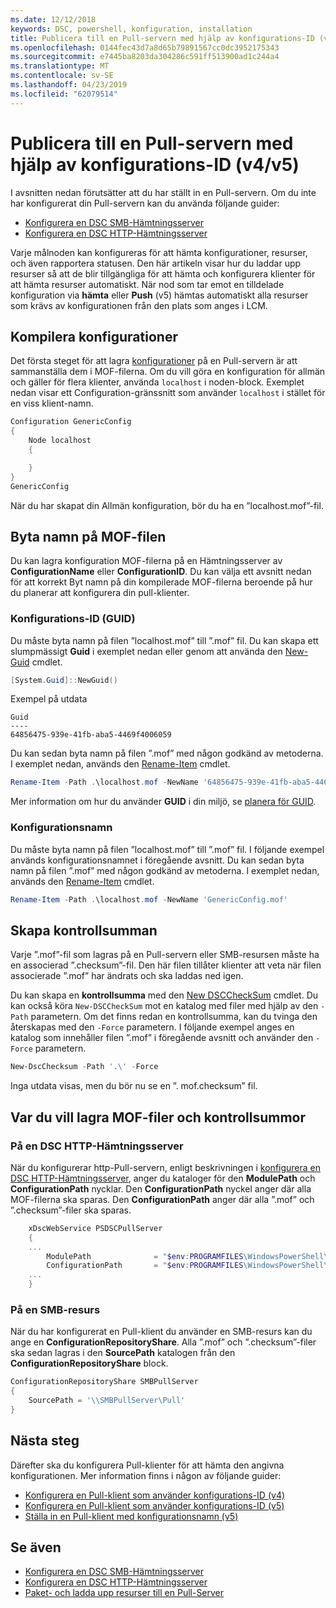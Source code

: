 ```yaml
---
ms.date: 12/12/2018
keywords: DSC, powershell, konfiguration, installation
title: Publicera till en Pull-servern med hjälp av konfigurations-ID (v4/v5)
ms.openlocfilehash: 0144fec43d7a8d65b79891567cc0dc3952175343
ms.sourcegitcommit: e7445ba8203da304286c591ff513900ad1c244a4
ms.translationtype: MT
ms.contentlocale: sv-SE
ms.lasthandoff: 04/23/2019
ms.locfileid: "62079514"
---
```

# <a name="publish-to-a-pull-server-using-configuration-ids-v4v5"></a>Publicera till en Pull-servern med hjälp av konfigurations-ID (v4/v5)

I avsnitten nedan förutsätter att du har ställt in en Pull-servern. Om du inte har konfigurerat din Pull-servern kan du använda följande guider:

- [Konfigurera en DSC SMB-Hämtningsserver](pullServerSmb.md)
- [Konfigurera en DSC HTTP-Hämtningsserver](pullServer.md)

Varje målnoden kan konfigureras för att hämta konfigurationer, resurser, och även rapportera statusen. Den här artikeln visar hur du laddar upp resurser så att de blir tillgängliga för att hämta och konfigurera klienter för att hämta resurser automatiskt. När nod som tar emot en tilldelade konfiguration via **hämta** eller **Push** (v5) hämtas automatiskt alla resurser som krävs av konfigurationen från den plats som anges i LCM.

## <a name="compile-configurations"></a>Kompilera konfigurationer

Det första steget för att lagra [konfigurationer](../configurations/configurations.md) på en Pull-servern är att sammanställa dem i MOF-filerna. Om du vill göra en konfiguration för allmän och gäller för flera klienter, använda `localhost` i noden-block. Exemplet nedan visar ett Configuration-gränssnitt som använder `localhost` i stället för en viss klient-namn.

```powershell
Configuration GenericConfig
{
    Node localhost
    {

    }
}
GenericConfig
```

När du har skapat din Allmän konfiguration, bör du ha en ”localhost.mof”-fil.

## <a name="renaming-the-mof-file"></a>Byta namn på MOF-filen

Du kan lagra konfiguration MOF-filerna på en Hämtningsserver av **ConfigurationName** eller **ConfigurationID**. Du kan välja ett avsnitt nedan för att korrekt Byt namn på din kompilerade MOF-filerna beroende på hur du planerar att konfigurera din pull-klienter.

### <a name="configuration-ids-guid"></a>Konfigurations-ID (GUID)

Du måste byta namn på filen ”localhost.mof” till ”<GUID>.mof” fil. Du kan skapa ett slumpmässigt **Guid** i exemplet nedan eller genom att använda den [New-Guid](/powershell/module/microsoft.powershell.utility/new-guid) cmdlet.

```powershell
[System.Guid]::NewGuid()
```

Exempel på utdata

```output
Guid
----
64856475-939e-41fb-aba5-4469f4006059
```

Du kan sedan byta namn på filen ”.mof” med någon godkänd av metoderna. I exemplet nedan, används den [Rename-Item](/powershell/module/microsoft.powershell.management/rename-item) cmdlet.

```powershell
Rename-Item -Path .\localhost.mof -NewName '64856475-939e-41fb-aba5-4469f4006059.mof'
```

Mer information om hur du använder **GUID** i din miljö, se [planera för GUID](/powershell/dsc/secureserver#guids).

### <a name="configuration-names"></a>Konfigurationsnamn

Du måste byta namn på filen ”localhost.mof” till ”<Configuration Name>.mof” fil. I följande exempel används konfigurationsnamnet i föregående avsnitt. Du kan sedan byta namn på filen ”.mof” med någon godkänd av metoderna. I exemplet nedan, används den [Rename-Item](/powershell/module/microsoft.powershell.management/rename-item) cmdlet.

```powershell
Rename-Item -Path .\localhost.mof -NewName 'GenericConfig.mof'
```

## <a name="create-the-checksum"></a>Skapa kontrollsumman

Varje ”.mof”-fil som lagras på en Pull-servern eller SMB-resursen måste ha en associerad ”.checksum”-fil. Den här filen tillåter klienter att veta när filen associerade ”.mof” har ändrats och ska laddas ned igen.

Du kan skapa en **kontrollsumma** med den [New DSCCheckSum](/powershell/module/psdesiredstateconfiguration/new-dscchecksum) cmdlet. Du kan också köra `New-DSCCheckSum` mot en katalog med filer med hjälp av den `-Path` parametern. Om det finns redan en kontrollsumma, kan du tvinga den återskapas med den `-Force` parametern. I följande exempel anges en katalog som innehåller filen ”.mof” i föregående avsnitt och använder den `-Force` parametern.

```powershell
New-DscChecksum -Path '.\' -Force
```

Inga utdata visas, men du bör nu se en ”<GUID or Configuration Name>. mof.checksum” fil.

## <a name="where-to-store-mof-files-and-checksums"></a>Var du vill lagra MOF-filer och kontrollsummor

### <a name="on-a-dsc-http-pull-server"></a>På en DSC HTTP-Hämtningsserver

När du konfigurerar http-Pull-servern, enligt beskrivningen i [konfigurera en DSC HTTP-Hämtningsserver](pullServer.md), anger du kataloger för den **ModulePath** och **ConfigurationPath** nycklar. Den **ConfigurationPath** nyckel anger där alla MOF-filerna ska sparas. Den **ConfigurationPath** anger där alla ”.mof” och ”.checksum”-filer ska sparas.

```powershell
    xDscWebService PSDSCPullServer
    {
    ...
        ModulePath              = "$env:PROGRAMFILES\WindowsPowerShell\DscService\Modules"
        ConfigurationPath       = "$env:PROGRAMFILES\WindowsPowerShell\DscService\Configuration"
    ...
    }

```

### <a name="on-an-smb-share"></a>På en SMB-resurs

När du har konfigurerat en Pull-klient du använder en SMB-resurs kan du ange en **ConfigurationRepositoryShare**. Alla ”.mof” och ”.checksum”-filer ska sedan lagras i den **SourcePath** katalogen från den **ConfigurationRepositoryShare** block.

```powershell
ConfigurationRepositoryShare SMBPullServer
{
    SourcePath = '\\SMBPullServer\Pull'
}
```

## <a name="next-steps"></a>Nästa steg

Därefter ska du konfigurera Pull-klienter för att hämta den angivna konfigurationen. Mer information finns i någon av följande guider:

- [Konfigurera en Pull-klient som använder konfigurations-ID (v4)](pullClientConfigId4.md)
- [Konfigurera en Pull-klient som använder konfigurations-ID (v5)](pullClientConfigId.md)
- [Ställa in en Pull-klient med konfigurationsnamn (v5)](pullClientConfigNames.md)

## <a name="see-also"></a>Se även

- [Konfigurera en DSC SMB-Hämtningsserver](pullServerSmb.md)
- [Konfigurera en DSC HTTP-Hämtningsserver](pullServer.md)
- [Paket- och ladda upp resurser till en Pull-Server](package-upload-resources.md)
